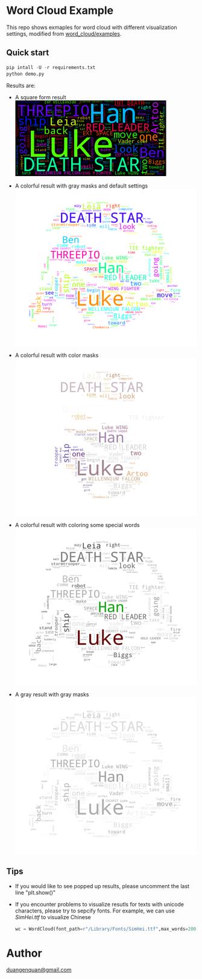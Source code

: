 # Word Cloud Example

This repo shows exmaples for word cloud with different visualization settings, modified from [word_cloud/examples](https://github.com/amueller/word_cloud/tree/master/examples).

## Quick start 

```python
pip intall -U -r requirements.txt
python demo.py
```

Results are:
- A square form result ![](demo_0_square.png)

- A colorful result with gray masks and default settings ![](demo_1_default_color.png)

- A colorful result with color masks![](demo_2_custom_color.png)
- A colorful result with coloring some special words![](demo_3_color_special_word.png)
- A gray result with gray masks ![](demo_4_custom_gray.png)

## Tips

- If you would like to see popped up results, please uncomment the last line "plt.show()"

- If you encounter problems to visualize resutls for texts with unicode characters, please try to sepcify fonts. For example, we can use *SimHei.ttf* to visualize Chinese

    ```python
    wc = WordCloud(font_path=r"/Library/Fonts/SimHei.ttf",max_words=200).generate(text)
    ```

# Author
duangenquan@gmail.com

  

  

  

  

  
  
